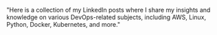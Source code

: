 "Here is a collection of my LinkedIn posts where I share my insights and knowledge on various DevOps-related subjects, including AWS, Linux, Python, Docker, Kubernetes, and more."